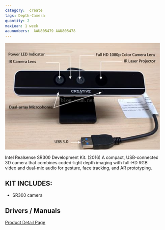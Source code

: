 ```yaml
---
category:  create
tags: Depth-Camera
quantity: 2
maxLoan: 1 week
aaunumbers:  AAU805479 AAU805478
---
```

![Depth Camera SR300](/assets/images/equip/sr300.png)

Intel Realsense SR300 Development Kit. (2016) A compact, USB-connected 3D camera that combines coded-light depth imaging with full-HD RGB video and dual-mic audio for gesture, face tracking, and AR prototyping.
## KIT INCLUDES:
-  SR300 camera

## Drivers / Manuals
[Product Detail Page](https://www.intel.com/content/www/us/en/products/sku/92329/intel-realsense-camera-sr300/specifications.html)



